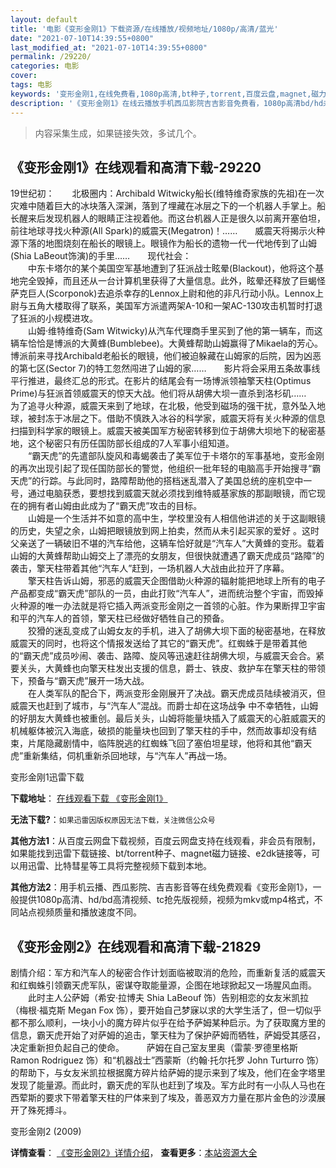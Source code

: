```yaml
---
layout: default
title: '电影《变形金刚1》下载资源/在线播放/视频地址/1080p/高清/蓝光'
date: "2021-07-10T14:39:55+0800"
last_modified_at: "2021-07-10T14:39:55+0800"
permalink: /29220/
categories: 电影
cover:
tags: 电影
keywords: '变形金刚1,在线免费看,1080p高清,bt种子,torrent,百度云盘,magnet,磁力链,迅雷下载资源'
description: '《变形金刚1》在线云播放手机西瓜影院吉吉影音免费看，1080p高清bd/hd未删减完整版和tc抢先枪版，mkv/mp4格式，附带bt/torrent种子、magnet/磁力链、百度云盘、网盘资源迅雷下载链接'
---
```


>内容采集生成，如果链接失效，多试几个。


## 《变形金刚1》在线观看和高清下载-29220

19世纪初：　　北极圈内：Archibald Witwicky船长(维特维奇家族的先祖)在一次灾难中随着巨大的冰块落入深渊，落到了埋藏在冰层之下的一个机器人手掌上。船长醒来后发现机器人的眼睛正注视着他。而这台机器人正是很久以前离开塞伯坦，前往地球寻找火种源(All Spark)的威震天(Megatron)！&hellip;…　　威震天将揭示火种源下落的地图烧刻在船长的眼镜上。眼镜作为船长的遗物一代一代地传到了山姆(Shia LaBeout饰演)的手里&hellip;…　　现代社会：<br />　　中东卡塔尔的某个美国空军基地遭到了狂派战士眩晕(Blackout)，他将这个基地完全毁掉，而且还从一台计算机里获得了大量信息。此外，眩晕还释放了巨蝎怪萨克巨人(Scorponok)去追杀幸存的Lennox上尉和他的非凡行动小队。Lennox上尉与五角大楼取得了联系，美国军方派遣两架A-10和一架AC-130攻击机暂时打退了狂派的小规模进攻。<br />　　山姆·维特维奇(Sam Witwicky)从汽车代理商手里买到了他的第一辆车，而这辆车恰恰是博派的大黄蜂(Bumblebee)。大黄蜂帮助山姆赢得了Mikaela的芳心。博派前来寻找Archibald老船长的眼镜，他们被迫躲藏在山姆家的后院，因为凶恶的第七区(Sector 7)的特工忽然闯进了山姆的家……　　影片将会采用五条故事线平行推进，最终汇总的形式。在影片的结尾会有一场博派领袖擎天柱(Optimus Prime)与狂派首领威震天的惊天大战。他们将从胡佛大坝一直杀到洛杉矶……　　为了追寻火种源，威震天来到了地球，在北极，他受到磁场的强干扰，意外坠入地球，被封冻于冰层之下。借助不慎跌入冰谷的科学家，威震天将有关火种源的信息扫描到科学家的眼镜上。威震天被美国军方秘密转移到位于胡佛大坝地下的秘密基地，这个秘密只有历任国防部长组成的7人军事小组知道。<br />　　“霸天虎&rdquo;的先遣部队旋风和毒蝎袭击了美军位于卡塔尔的军事基地，变形金刚的再次出现引起了现任国防部长的警觉，他组织一批年轻的电脑高手开始搜寻&ldquo;霸天虎&rdquo;的行踪。与此同时，路障帮助他的搭档迷乱潜入了美国总统的座机空中一号，通过电脑获悉，要想找到威震天就必须找到维特威基家族的那副眼镜，而它现在的拥有者山姆由此成为了“霸天虎&rdquo;攻击的目标。<br />　　山姆是一个生活并不如意的高中生，学校里没有人相信他讲述的关于这副眼镜的历史，失望之余，山姆把眼镜放到网上拍卖，然而从未引起买家的爱好 。这时父亲送了一辆破旧不堪的汽车给他，这辆车恰好就是“汽车人&rdquo;大黄蜂的变形。载着山姆的大黄蜂帮助山姆交上了漂亮的女朋友，但很快就遭遇了霸天虎成员“路障”的袭击，擎天柱带着其他“汽车人&rdquo;赶到，一场机器人大战由此拉开了序幕。<br />　　擎天柱告诉山姆，邪恶的威震天企图借助火种源的辐射能把地球上所有的电子产品都变成&ldquo;霸天虎&rdquo;部队的一员，由此打败“汽车人&rdquo;，进而统治整个宇宙，而毁掉火种源的唯一办法就是将它插入两派变形金刚之一首领的心脏。作为果断捍卫宇宙和平的汽车人的首领，擎天柱已经做好牺牲自己的预备。<br />　　狡猾的迷乱变成了山姆女友的手机，进入了胡佛大坝下面的秘密基地，在释放威震天的同时，也将这个情报发送给了其它的“霸天虎&rdquo;。红蜘蛛于是带着其他的&ldquo;霸天虎&rdquo;成员吵闹、袭击、路障、旋风等迅速赶往胡佛大坝，与威震天会合。紧要关头，大黄蜂也向擎天柱发出支援的信息，爵士、铁皮、救护车在擎天柱的带领下，预备与“霸天虎&rdquo;展开一场大战。<br />　　在人类军队的配合下，两派变形金刚展开了决战。霸天虎成员陆续被消灭，但威震天也赶到了城市，与“汽车人&rdquo;混战。而爵士却在这场战争 中不幸牺牲，山姆的好朋友大黄蜂也被重创。最后关头，山姆将能量块插入了威震天的心脏威震天的机械躯体被沉入海底，破损的能量块也回到了擎天柱的手中，然而故事却没有结束，片尾隐藏剧情中，临阵脱逃的红蜘蛛飞回了塞伯坦星球，他将和其他&ldquo;霸天虎&rdquo;重新集结，伺机重新杀回地球，与&ldquo;汽车人&rdquo;再战一场。


变形金刚1迅雷下载

**下载地址**： [在线观看下载 《变形金刚1》](https://www.993dy.com//vod-detail-id-19366.html) 


**无法下载?**：`如果迅雷因版权原因无法下载，关注微信公众号 `

**其他方法1**：从百度云网盘下载视频，百度云网盘支持在线观看，非会员有限制，如果能找到迅雷下载链接、bt/torrent种子、magnet磁力链接、e2dk链接等，可以用迅雷、比特彗星等工具将完整视频下载到本地。

**其他方法2**：用手机云播、西瓜影院、吉吉影音等在线免费观看《变形金刚1》，一般提供1080p高清、hd/bd高清视频、tc抢先版视频，视频为mkv或mp4格式，不同站点视频质量和播放速度不同。


## 《变形金刚2》在线观看和高清下载-21829

剧情介绍：军方和汽车人的秘密合作计划面临被取消的危险，而重新复活的威震天和红蜘蛛引领霸天虎军队，密谋夺取能量源，企图在地球掀起又一场腥风血雨。  　　此时主人公萨姆（希安·拉博夫 Shia LaBeouf 饰）告别相恋的女友米凯拉（梅根·福克斯 Megan Fox 饰），要开始自己梦寐以求的大学生活了，但一切似乎都不那么顺利，一块小小的魔方碎片似乎在给予萨姆某种启示。为了获取魔方里的信息，霸天虎开始了对萨姆的追击，擎天柱为了保护萨姆而牺牲，萨姆受其感召，决定重新担负起自己的使命。  　　萨姆在自己室友里奥（雷蒙·罗德里格斯 Ramon Rodriguez 饰）和“机器战士”西蒙斯（约翰·托尔托罗 John Turturro 饰）的帮助下，与女友米凯拉根据魔方碎片给萨姆的提示来到了埃及，他们在金字塔里发现了能量源。而此时，霸天虎的军队也赶到了埃及。军方此时有一小队人马也在西荤斯的要求下带着擎天柱的尸体来到了埃及，善恶双方力量在那片金色的沙漠展开了殊死搏斗。


变形金刚2 (2009)

**详情查看**： [《变形金刚2》详情介绍](/movie/21829/)， **查看更多**：[本站资源大全](/movie/t/all/)

